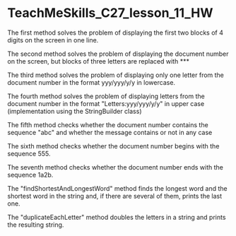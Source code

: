 # TeachMeSkills_C27_lesson_11_HW

The first method solves the problem of displaying the first two blocks of 4 digits on the screen in one line.

The second method solves the problem of displaying the document number on the screen, but blocks of three letters are replaced with ***

The third method solves the problem of displaying only one letter from the document number in the format yyy/yyy/y/y in lowercase.

The fourth method solves the problem of displaying letters from the document number in the format "Letters:yyy/yyy/y/y" in upper case (implementation using the StringBuilder class)

The fifth method checks whether the document number contains the sequence "abc" and whether the message contains or not in any case

The sixth method checks whether the document number begins with the sequence 555.

The seventh method checks whether the document number ends with the sequence 1a2b.

The "findShortestAndLongestWord" method finds the longest word and the shortest word in the string and, if there are several of them, prints the last one.

The "duplicateEachLetter" method doubles the letters in a string and prints the resulting string.
